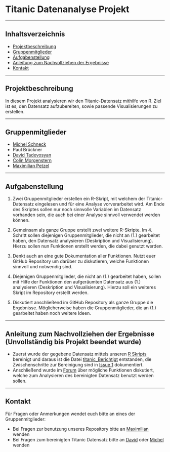# Titanic Datenanalyse Projekt
***
## Inhaltsverzeichnis
- [Projektbeschreibung](#projektbeschreibung)
- [Gruppenmitglieder](#gruppenmitglieder)
- [Aufgabenstellung](#aufgabenstellung)
- [Anleitung zum Nachvollziehen der Ergebnisse](#anleitung-zum-nachvollziehen-der-ergebnisse-unvollständig-bis-projekt-beendet-wurde)
- [Kontakt](#kontakt)
***
## Projektbeschreibung
In diesem Projekt analysieren wir den Titanic-Datensatz mithilfe von R.
Ziel ist es, den Datensatz aufzubereiten, sowie passende Visualisierungen zu erstellen.
***
## Gruppenmitglieder
- [Michel Schneck](https://github.com/Michel-IMP)
- Paul Brückner
- [David Tadevosyan](https://github.com/dafit77)
- [Colin Morgenstern](https://github.com/ColinM2000)
- [Maximilian Petzel](https://github.com/maxi2048)
***
## Aufgabenstellung
1. Zwei Gruppenmitglieder erstellen ein R-Skript, mit welchem der Titanic-Datensatz
eingelesen und für eine Analyse vorverarbeitet wird. Am Ende des Skriptes sollen nur
noch sinnvolle Variablen im Datensatz vorhanden sein, die auch bei einer Analyse
sinnvoll verwendet werden können.

2. Gemeinsam als ganze Gruppe erstellt zwei weitere R-Skripte. Im 4. Schritt sollen
diejenigen Gruppenmitglieder, die nicht an (1.) gearbeitet haben, den Datensatz
analysieren (Deskription und Visualisierung). Hierzu sollen nun Funktionen erstellt
werden, die dabei genutzt werden.

3. Denkt auch an eine gute Dokumentation aller Funktionen. Nutzt euer GitHub
Repository um darüber zu diskutieren, welche Funktionen sinnvoll und notwendig
sind.

4. Diejenigen Gruppenmitglieder, die nicht an (1.) gearbeitet haben, sollen mit Hilfe
der Funktionen den aufgeräumten Datensatz aus (1.) analysieren (Deskription und Visualisierung).
Hierzu soll ein weiteres Skript im Repository erstellt werden.

5. Diskutiert anschließend im GitHub Repository als ganze Gruppe die Ergebnisse.
Möglicherweise haben die Gruppenmitglieder, die an (1.) gearbeitet haben noch
weitere Ideen.
***
## Anleitung zum Nachvollziehen der Ergebnisse (Unvollständig bis Projekt beendet wurde)
* Zuerst wurde der gegebene Datensatz mittels unseren [R Skripts](https://github.com/dafit77/WissArbeit/blob/main/WissArbeit_A1.R) bereinigt und daraus ist die Datei [titanic_Berichtigt](https://github.com/dafit77/WissArbeit/blob/main/titanic_Berichtigt.csv) entstanden, die Zwischenschritte zur Bereinigung sind in [Issue 1](https://github.com/dafit77/WissArbeit/issues/1) dokumentiert.
* Anschließend wurde im [Forum](https://github.com/dafit77/WissArbeit/discussions/25) über mögliche Funktionen diskutiert, welche zum Analysieren des bereinigten Datensatz benutzt werden sollen.
***
## Kontakt
Für Fragen oder Anmerkungen wendet euch bitte an eines der Gruppenmitglieder:
 * Bei Fragen zur benutzung unseres Repository bitte an [Maximilian](https://github.com/maxi2048) wenden
 * Bei Fragen zum bereinigten Titanic Datensatz bitte an [David](https://github.com/dafit77) oder [Michel](https://github.com/Michel-IMP) wenden 
